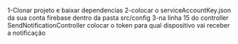 1-Clonar projeto e baixar dependencias
2-colocar o serviceAccountKey.json da sua conta firebase dentro da pasta src/config
3-na linha 15 do controller SendNotificationController colocar o token para qual dispositivo vai receber a notificação